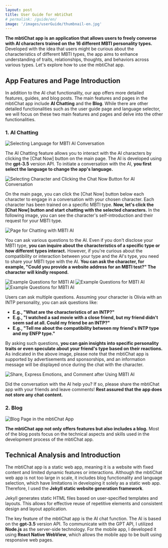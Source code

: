 ```yaml
---
layout: post
title: User Guide for mbtiChat
# permalink: /guide/en/
image: '/images/userGuide/thumbnail-en.jpg'
---
```


**The mbtiChat app is an application that allows users to freely converse with AI characters trained on the 16 different MBTI personality types.** Developed with the idea that users might be curious about the characteristics of different MBTI types, the app aims to enhance understanding of traits, relationships, thoughts, and behaviors across various types. Let's explore how to use the mbtiChat app.

## App Features and Page Introduction
In addition to the AI chat functionality, our app offers more detailed features, guides, and blog posts. The main features and pages in the mbtiChat app include **AI Chatting** and the **Blog**. While there are other detailed functionalities such as the user guide page and language selector, we will focus on these two main features and pages and delve into the other functionalities.

### 1. AI Chatting
![Selecting Language for MBTI AI Conversation](/images/userGuide/userguide-1.jpg)

The AI Chatting feature allows you to interact with the AI characters by clicking the [Chat Now] button on the main page. The AI is developed using the **gpt-3.5** version API. To initiate a conversation with the AI, **you first select the language to change the app's language.**

![Selecting Character and Clicking the Chat Now Button for AI Conversation](/images/userGuide/userguide-2.jpg)

On the main page, you can click the [Chat Now] button below each character to engage in a conversation with your chosen character. Each character has been trained on a specific MBTI type. **Now, let's click the [Chat Now] button and start chatting with the selected characters.** In the following image, you can see the character's self-introduction and their request for your MBTI type.

![Page for Chatting with MBTI AI](/images/userGuide/userguide-3.jpg)

You can ask various questions to the AI. Even if you don't disclose your MBTI type, **you can inquire about the characteristics of a specific type or how different types interact.** However, if you're curious about the compatibility or interaction between your type and the AI's type, you need to share your MBTI type with the AI. **You can ask the character, for example, "Could you provide a website address for an MBTI test?" The character will kindly respond.**

![Example Questions for MBTI AI](/images/userGuide/userguide-4.jpg)
![Example Questions for MBTI AI](/images/userGuide/userguide-5.jpg)
![Example Questions for MBTI AI](/images/userGuide/userguide-6.jpg)

Users can ask multiple questions. Assuming your character is Olivia with an INTP personality, you can ask questions like:

- **E.g., "What are the characteristics of an INTP?"**
- **E.g., "I watched a sad movie with a close friend, but my friend didn't seem sad at all. Could my friend be an INTP?"**
- **E.g., "Tell me about the compatibility between my friend's INTP type and my ENFP type."**

By asking such questions, **you can gain insights into specific personality traits or even speculate about your friend's type based on their reactions.** As indicated in the above image, please note that the mbtiChat app is supported by advertisements and sponsorships, and an information message will be displayed once during the chat with the character.

![Share, Express Emotions, and Comment after Using MBTI AI](/images/userGuide/userguide-7.jpg)

Did the conversation with the AI help you? If so, please share the mbtiChat app with your friends and leave comments! **Rest assured that the app does not store any chat content.**

### 2. Blog
![Blog Page in the mbtiChat App](/images/userGuide/userguide-8.jpg)

**The mbtiChat app not only offers features but also includes a blog.** Most of the blog posts focus on the technical aspects and skills used in the development process of the mbtiChat app.

## Technical Analysis and Introduction
The mbtiChat app is a static web app, meaning it is a website with fixed content and limited dynamic features or interactions. Although the mbtiChat web app is not too large in scale, it includes blog functionality and language selection, which have limitations in developing it solely as a static web app. Therefore, I used the **Jekyll static website generation framework**.

Jekyll generates static HTML files based on user-specified templates and layouts. This allows for effective reuse of repetitive elements and consistent design and layout application.

The key feature of the mbtiChat app is the AI chat function. The AI is based on the **gpt-3.5** version API. To communicate with the GPT API, I utilized **Node.js** as the server-side technology. For the mobile app, I developed it using **React Native WebView**, which allows the mobile app to be built using responsive web pages.

